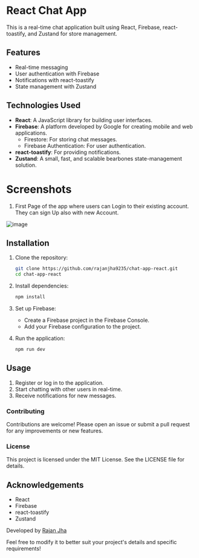 # React Chat App

This is a real-time chat application built using React, Firebase, react-toastify, and Zustand for store management.

## Features

- Real-time messaging
- User authentication with Firebase
- Notifications with react-toastify
- State management with Zustand

## Technologies Used

- **React**: A JavaScript library for building user interfaces.
- **Firebase**: A platform developed by Google for creating mobile and web applications.
  - Firestore: For storing chat messages.
  - Firebase Authentication: For user authentication.
- **react-toastify**: For providing notifications.
- **Zustand**: A small, fast, and scalable bearbones state-management solution.
# Screenshots
1. First Page of the app where users can Login to their existing account. They can sign Up also with new Account.
   
![image](https://github.com/user-attachments/assets/58585b29-0bc0-4072-9397-da0ec1c6dfac)

## Installation

1. Clone the repository:

   ```bash
   git clone https://github.com/rajanjha9235/chat-app-react.git
   cd chat-app-react
   
2. Install dependencies:
    ```bash
    npm install
    ```

3. Set up Firebase:

    - Create a Firebase project in the Firebase Console.
    - Add your Firebase configuration to the project.

4. Run the application:

    ```bash
    npm run dev
    ```

## Usage

  1. Register or log in to the application.
  2. Start chatting with other users in real-time.
  3. Receive notifications for new messages.

### Contributing
Contributions are welcome! Please open an issue or submit a pull request for any improvements or new features.

### License
This project is licensed under the MIT License. See the LICENSE file for details.

## Acknowledgements
  - React
  - Firebase
  - react-toastify
  - Zustand

Developed by [Rajan Jha](https://github.com/rajanjha9235)

Feel free to modify it to better suit your project's details and specific requirements!
